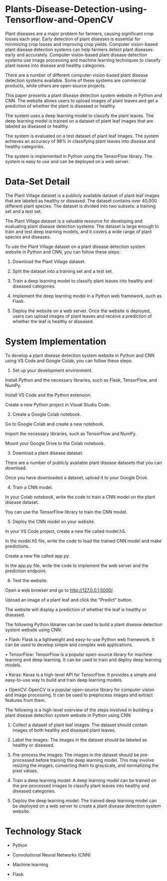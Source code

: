 # Plants-Disease-Detection-using-Tensorflow-and-OpenCV
Plant diseases are a major problem for farmers, causing significant crop losses each year. Early detection of plant diseases is essential for minimizing crop losses and improving crop yields.
Computer vision-based plant disease detection systems can help farmers detect plant diseases early and accurately. Computer vision-based plant disease detection systems use image processing and machine learning techniques to classify plant leaves into disease and healthy categories.

There are a number of different computer-vision-based plant disease detection systems available. Some of these systems are commercial products, while others are open-source projects.

This paper presents a plant disease detection system website in Python and CNN. The website allows users to upload images of plant leaves and get a prediction of whether the plant is diseased or healthy.

The system uses a deep learning model to classify the plant leaves. The deep learning model is trained on a dataset of plant leaf images that are labeled as diseased or healthy.

The system is evaluated on a test dataset of plant leaf images. The system achieves an accuracy of 98% in classifying plant leaves into disease and healthy categories.

The system is implemented in Python using the TensorFlow library. The system is easy to use and can be deployed on a web server.

 

# Data-Set Detail

 

The Plant Village dataset is a publicly available dataset of plant leaf images that are labeled as healthy or diseased. The dataset contains over 40,000 different plant species. The dataset is divided into two subsets: a training set and a test set.

The Plant Village dataset is a valuable resource for developing and evaluating plant disease detection systems. The dataset is large enough to train and test deep learning models, and it covers a wide range of plant species and diseases.

 

To use the Plant Village dataset on a plant disease detection system website in Python and CNN, you can follow these steps:

1. Download the Plant Village dataset.

2. Split the dataset into a training set and a test set.

3. Train a deep learning model to classify plant leaves into healthy and diseased categories.

4. Implement the deep learning model in a Python web framework, such as Flask.

5. Deploy the website on a web server. Once the website is deployed, users can upload images of plant leaves and receive a prediction of whether the leaf is healthy or diseased.

 

 

# System Implementation

To develop a plant disease detection system website in Python and CNN using VS Code and Google Colab, you can follow these steps:

1. Set up your development environment.

Install Python and the necessary libraries, such as Flask, TensorFlow, and NumPy.

Install VS Code and the Python extension.

Create a new Python project in Visual Studio Code.

 

2. Create a Google Colab notebook.

Go to Google Colab and create a new notebook.

Import the necessary libraries, such as TensorFlow and NumPy.

Mount your Google Drive to the Colab notebook.

 

3. Download a plant disease dataset.

There are a number of publicly available plant disease datasets that you can download.

Once you have downloaded a dataset, upload it to your Google Drive.

 

4. Train a CNN model.

In your Colab notebook, write the code to train a CNN model on the plant disease dataset.

You can use the TensorFlow library to train the CNN model.

 

5. Deploy the CNN model on your website.

In your VS Code project, create a new file called model.h5.

In the model.h5 file, write the code to load the trained CNN model and make predictions.

Create a new file called app.py.

In the app.py file, write the code to implement the web server and the prediction endpoint.

 

6. Test the website.

Open a web browser and go to http://127.0.0.1:5000/.

Upload an image of a plant leaf and click the "Predict" button.

The website will display a prediction of whether the leaf is healthy or diseased.

 

The following Python libraries can be used to build a plant disease detection system website using CNN:

• Flask: Flask is a lightweight and easy-to-use Python web framework. It can be used to develop simple and complex web applications.

• TensorFlow: TensorFlow is a popular open-source library for machine learning and deep learning. It can be used to train and deploy deep learning models.

• Keras: Keras is a high-level API for TensorFlow. It provides a simple and easy-to-use way to build and train deep learning models.

• OpenCV: OpenCV is a popular open-source library for computer vision and image processing. It can be used to preprocess images and extract features from them.

 

The following is a high-level overview of the steps involved in building a plant disease detection system website in Python using CNN:

1. Collect a dataset of plant leaf images. The dataset should contain images of both healthy and diseased plant leaves.

2. Label the images: The images in the dataset should be labeled as healthy or diseased.

3. Pre-process the images: The images in the dataset should be pre-processed before training the deep learning model. This may involve resizing the images, converting them to grayscale, and normalizing the pixel values.

4. Train a deep learning model: A deep learning model can be trained on the pre-processed images to classify plant leaves into healthy and diseased categories.

5. Deploy the deep learning model: The trained deep learning model can be deployed on a web server to create a plant disease detection system website.


# Technology Stack

- Python

-  Convolutional Neural Networks (CNN)

-  Machine learning

- Flask

 

 

